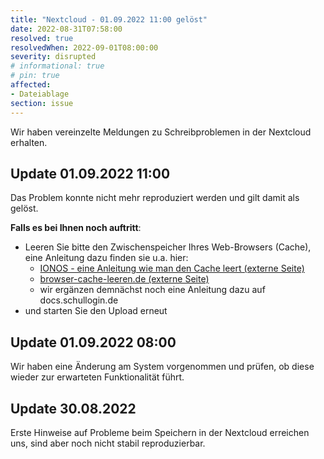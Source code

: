```yaml
---
title: "Nextcloud - 01.09.2022 11:00 gelöst"
date: 2022-08-31T07:58:00
resolved: true
resolvedWhen: 2022-09-01T08:00:00
severity: disrupted
# informational: true
# pin: true 
affected:
- Dateiablage
section: issue
---
```


Wir haben vereinzelte Meldungen zu Schreibproblemen in der Nextcloud erhalten.

## Update 01.09.2022 11:00

Das Problem konnte nicht mehr reproduziert werden und gilt damit als gelöst.

**Falls es bei Ihnen noch auftritt**:

* Leeren Sie bitte den Zwischenspeicher Ihres Web-Browsers (Cache), eine Anleitung dazu finden sie u.a. hier:
  * [IONOS - eine Anleitung wie man den Cache leert (externe Seite)](https://www.ionos.de/digitalguide/server/konfiguration/so-leeren-sie-ihren-cache/)
  * [browser-cache-leeren.de (externe Seite)](https://browser-cache-leeren.de/windows.html)
  * wir ergänzen demnächst noch eine Anleitung dazu auf docs.schullogin.de
* und starten Sie den Upload erneut

## Update 01.09.2022 08:00

Wir haben eine Änderung am System vorgenommen und prüfen, ob diese wieder zur erwarteten Funktionalität führt.

## Update 30.08.2022

Erste Hinweise auf Probleme beim Speichern in der Nextcloud erreichen uns, sind aber noch nicht stabil reproduzierbar.
